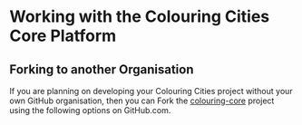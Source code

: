 # Working with the Colouring Cities Core Platform

## Forking to another Organisation
If you are planning on developing your Colouring Cities project without your own GitHub organisation, then you can Fork the [colouring-core](https://github.com/colouring-cities/colouring-core) project using the following options on GitHub.com.

